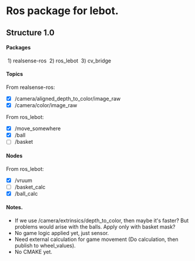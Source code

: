 # Ros package for lebot.

## Structure 1.0

#### Packages

​	1) realsense-ros
​	2) ros_lebot
​	3) cv_bridge

#### Topics

From realsense-ros:

- [x] /camera/aligned_depth_to_color/image_raw
- [x] /camera/color/image_raw

From ros_lebot:

- [x]  /move_somewhere
- [x] /ball
- [ ]  /basket

#### Nodes

From ros_lebot:

- [x]  /vruum
- [ ]  /basket_calc
- [x]  /ball_calc

#### Notes.

* If we use /camera/extrinsics/depth_to_color, then maybe it's faster? But problems would arise with the balls. Apply only with basket mask?
* No game logic applied yet, just sensor.
* Need external calculation for game movement (Do calculation, then publish to wheel_values).
* No CMAKE yet.